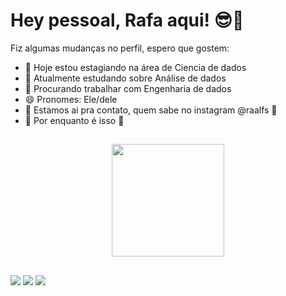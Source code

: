 # Hey pessoal, Rafa aqui! 😎👋
 Fiz algumas mudanças no perfil, espero que gostem:
- 🙌 Hoje estou estagiando na área de Ciencia de dados
- 🌱 Atualmente estudando sobre Análise de dados
- 👯 Procurando trabalhar com Engenharia de dados
- 😄 Pronomes: Ele/dele
- 💬 Estamos ai pra contato, quem sabe no instagram @raalfs 🤳
- 🌹  Por enquanto é isso 🤞


##


<div align="center">
  <a href="https://github.com/raalfs">
  <img height="180em" src="https://github-readme-stats.vercel.app/api/top-langs/?username=raalfs&layout=compact&langs_count=7&theme=dark"/>
</div>

  ##
  
<div> 
    <a href="https://instagram.com/raalfs" target="_blank"><img src="https://img.shields.io/badge/-Instagram-%23E4405F?style=for-the-badge&logo=instagram&logoColor=white" target="_blank"></a>
 	<a href="https://www.twitch.tv/raalfs" target="_blank"><img src="https://img.shields.io/badge/Twitch-9146FF?style=for-the-badge&logo=twitch&logoColor=white" target="_blank"></a>
  <a href="https://www.linkedin.com/in/rafael-da-cruz-silva-23b4a91a7/" target="_blank"><img src="https://img.shields.io/badge/-LinkedIn-%230077B5?style=for-the-badge&logo=linkedin&logoColor=white" target="_blank"></a> 
</div>

##

